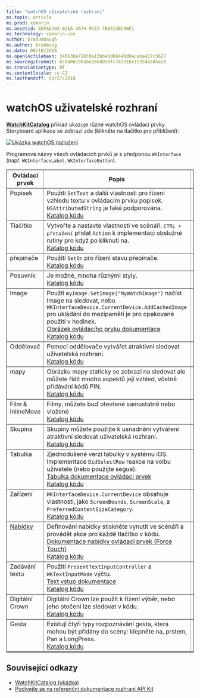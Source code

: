 ```yaml
---
title: "watchOS uživatelské rozhraní"
ms.topic: article
ms.prod: xamarin
ms.assetid: EDFAD203-02EA-4A74-9CE2-7B8513BC90E1
ms.technology: xamarin-ios
author: bradumbaugh
ms.author: brumbaug
ms.date: 09/19/2016
ms.openlocfilehash: 34063be728f8a13bbe5d68440d9aceba417c5627
ms.sourcegitcommit: 6cd40d190abe38edd50fc74331be15324a845a28
ms.translationtype: MT
ms.contentlocale: cs-CZ
ms.lasthandoff: 02/27/2018
---
```

# <a name="watchos-user-interface"></a>watchOS uživatelské rozhraní

[ **WatchKitCatalog** ](https://github.com/xamarin/monotouch-samples/tree/master/watchOS/WatchKitCatalog) příklad ukazuje různé watchOS ovládací prvky. Storyboard aplikace se zobrazí zde (klikněte na tlačítko pro přiblížení):

[ ![](images/storyboard-sml.png "Ukázka watchOS rozložení")](images/storyboard.png)

Programová názvy všech ovládacích prvků je s předponou `WKInterface` (např. `WKInterfaceLabel`, `WKInterfaceButton`).


<table align="center" border="1" cellpadding="1" cellspacing="1">
  <thead>
      <th>
        <strong>Ovládací prvek</strong>
      </th>
      <th>
        <strong>Popis</strong>
      </th>
      <th>
        <strong>snímek obrazovky</strong>
      </th>
    </thead>
    <tbody>
    <tr>
      <td valign="top">
Popisek </td>
      <td valign="top">
Použití <code>SetText</code> a další vlastnosti pro řízení vzhledu textu v ovládacím prvku popisek. <code>NSAttributedString</code> je také podporována.
        <br />
        <a href="https://github.com/xamarin/ios-samples/blob/master/watchOS/WatchKitCatalog/WatchKit3Extension/LabelDetailController.cs">Katalog kódu</a>
      </td>
      <td>
        <img src="Images/label.png" class="tableimg">
      </td>
    </tr>
    <tr>
      <td valign="top">
Tlačítko </td>
      <td valign="top">
Vytvořte a nastavte vlastnosti ve scénáři. <kbd>CTRL + přetažení</kbd> přidat <code>Action</code> k implementaci obslužné rutiny pro když po kliknutí na.
        <br />
        <a href="https://github.com/xamarin/ios-samples/blob/master/watchOS/WatchKitCatalog/WatchKit3Extension/ButtonDetailController.cs">Katalog kódu</a>
      </td>
      <td>
        <img src="Images/button.png" class="tableimg">
      </td>
    </tr>
    <tr>
      <td valign="top">
přepínače </td>
      <td valign="top">
Použití <code>SetOn</code> pro řízení stavu přepínače.
        <br />
        <a href="https://github.com/xamarin/ios-samples/blob/master/watchOS/WatchKitCatalog/WatchKit3Extension/SwitchDetailController.cs">Katalog kódu</a>
      </td>
      <td>
        <img src="Images/switch.png" class="tableimg">
      </td>
    </tr>
    <tr>
      <td valign="top">
Posuvník </td>
      <td valign="top">
Je možné, mnoha různými styly.
        <br />
        <a href="https://github.com/xamarin/ios-samples/blob/master/watchOS/WatchKitCatalog/WatchKit3Extension/SliderDetailController.cs">Katalog kódu</a>
      </td>
      <td>
        <img src="Images/slider.png" class="tableimg">
      </td>
    </tr>
    <tr>
      <td valign="top">
Image </td>
      <td valign="top">
Použít <code>myImage.SetImage("MyWatchImage")</code> načíst Image na sledovat, nebo <code>WKInterfaceDevice.CurrentDevice.AddCachedImage</code> pro ukládání do mezipaměti je pro opakované použití v hodinek.
        <br />
        <a href="~/ios/watchos/user-interface/image.md">Obrázek ovládacího prvku dokumentace</a>
        <br />
        <a href="https://github.com/xamarin/ios-samples/blob/master/watchOS/WatchKitCatalog/WatchKit3Extension/ImageDetailController.cs">Katalog kódu</a>
      </td>
      <td>
        <img src="Images/image.png" class="tableimg">
      </td>
    </tr>
    <tr>
      <td valign="top">
Oddělovač </td>
      <td valign="top">
Pomocí oddělovače vytvářet atraktivní sledovat uživatelská rozhraní.
        <br />
        <a href="https://github.com/xamarin/ios-samples/blob/master/watchOS/WatchKitCatalog/WatchKit3Extension/SeparatorDetailController.cs">Katalog kódu</a>
      </td>
      <td>
        <img src="Images/separator.png" class="tableimg">
      </td>
    </tr>
    <tr>
      <td valign="top">
mapy </td>
      <td valign="top">
Obrázku mapy staticky se zobrazí na sledovat ale můžete řídit mnoho aspektů její vzhled, včetně přidávání kódů PIN.
        <br />
        <a href="https://github.com/xamarin/ios-samples/blob/master/watchOS/WatchKitCatalog/WatchKit3Extension/MapDetailController.cs">Katalog kódu</a>
      </td>
      <td>
        <img src="Images/map.png" class="tableimg">
      </td>
    </tr>
    <tr>
      <td valign="top">
Film & InlineMove </td>
      <td valign="top">
Filmy, můžete buď otevřené samostatně nebo vložené <br />
        <a href="https://github.com/xamarin/ios-samples/blob/master/watchOS/WatchKitCatalog/WatchKit3Extension/MovieDetailController.cs">Katalog kódu</a>
      </td>
      <td>
        <img src="Images/movie.png" class="tableimg">
      </td>
    </tr>
    <tr>
      <td valign="top">
Skupina </td>
      <td valign="top">
Skupiny můžete použijte k usnadnění vytváření atraktivní sledovat uživatelská rozhraní.
        <br />
        <a href="https://github.com/xamarin/ios-samples/blob/master/watchOS/WatchKitCatalog/WatchKit3Extension/GroupDetailController.cs">Katalog kódu</a>
      </td>
      <td>
        <img src="Images/group.png" class="tableimg">
      </td>
    </tr>
    <tr>
      <td valign="top">
Tabulka </td>
      <td valign="top">
Zjednodušené verzi tabulky v systému iOS.
Implementace <code>DidSelectRow</code> reakce na volbu uživatele (nebo použijte segue).
        <br />
        <a href="~/ios/watchos/user-interface/table.md">Tabulka dokumentace ovládací prvek</a>
        <br />
        <a href="https://github.com/xamarin/ios-samples/blob/master/watchOS/WatchKitCatalog/WatchKit3Extension/TableDetailController.cs">Katalog kódu</a>
      </td>
      <td>
        <img src="Images/table.png" class="tableimg">
      </td>
    </tr>
    <tr>
      <td valign="top">
Zařízení </td>
      <td valign="top">
        <code>WKInterfaceDevice.CurrentDevice</code> obsahuje vlastnosti, jako <code>ScreenBounds</code>, <code>ScreenScale</code>, a <code>PreferredContentSizeCategory</code>.
        <br />
        <a href="https://github.com/xamarin/ios-samples/blob/master/watchOS/WatchKitCatalog/WatchKit3Extension/DeviceDetailController.cs">Katalog kódu</a>
      </td>
      <td>
        <img src="Images/device.png" class="tableimg">
      </td>
    </tr>
    <tr>
      <td valign="top">
        <a href="~/ios/watchos/user-interface/menu.md">Nabídky</a>
      </td>
      <td valign="top">
Definování nabídky stiskněte vynutit ve scénáři a provádět akce pro každé tlačítko v kódu.
        <br />
        <a href="~/ios/watchos/user-interface/menu.md">Dokumentace nabídky ovládací prvek (Force Touch)</a>
        <br />
        <a href="https://github.com/xamarin/ios-samples/blob/master/watchOS/WatchKitCatalog/WatchKit3Extension/ControllerDetailController.cs">Katalog kódu</a>
      </td>
      <td>
        <img src="Images/controller.png" class="tableimg">
      </td>
    </tr>
    <tr>
      <td valign="top">
Zadávání textu </td>
      <td valign="top">
Použití <code>PresentTextInputController</code> a <code>WKTextInputMode</code> výčtu.
        <br />
        <a href="~/ios/watchos/user-interface/text-input.md">Text vstup dokumentace</a>
        <br />
        <a href="https://github.com/xamarin/ios-samples/blob/master/watchOS/WatchKitCatalog/WatchKit3Extension/TextInputDetailController.cs">Katalog kódu</a>
      </td>
      <td>
        <img src="Images/textinput.png" class="tableimg">
      </td>
    </tr>
    <tr>
      <td valign="top">
Digitální Crown </td>
      <td valign="top">
Digitální Crown lze použít k řízení výběr, nebo jeho otočení lze sledovat v kódu.
        <br />
        <a href="https://github.com/xamarin/ios-samples/blob/master/watchOS/WatchKitCatalog/WatchKit3Extension/CrownDetailController.cs">Katalog kódu</a>
      </td>
      <td>
        <img src="Images/digital-crown.png" class="tableimg">
      </td>
    </tr>
    <tr>
      <td valign="top">
Gesta </td>
      <td valign="top">
Existují čtyři typy rozpoznávání gesta, která mohou být přidány do scény: klepněte na, prstem, Pan a LongPress.
        <br />
        <a href="https://github.com/xamarin/ios-samples/blob/master/watchOS/WatchKitCatalog/WatchKit3Extension/GestureDetailController.cs">Katalog kódu</a>
      </td>
      <td>
        <img src="Images/gestures.png" class="tableimg">
      </td>
    </tr>
    </tbody>
</table>



## <a name="related-links"></a>Související odkazy

- [WatchKitCatalog (ukázka)](https://developer.xamarin.com/samples/monotouch/watchOS/WatchKitCatalog/)
- [Podívejte se na referenční dokumentace rozhraní API Kit](https://developer.xamarin.com/api/namespace/WatchKit/)
